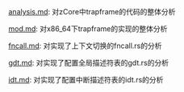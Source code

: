 [analysis.md](analysis.md): 对zCore中trapframe的代码的整体分析

[mod.md](mod.md): 对x86_64下trapframe的实现的整体分析

[fncall.md](fncall.md): 对实现了上下文切换的fncall.rs的分析

[gdt.md](gdt.md): 对实现了配置全局描述符表的gdt.rs的分析

[idt.md](idt.md): 对实现了配置中断描述符表的idt.rs的分析
